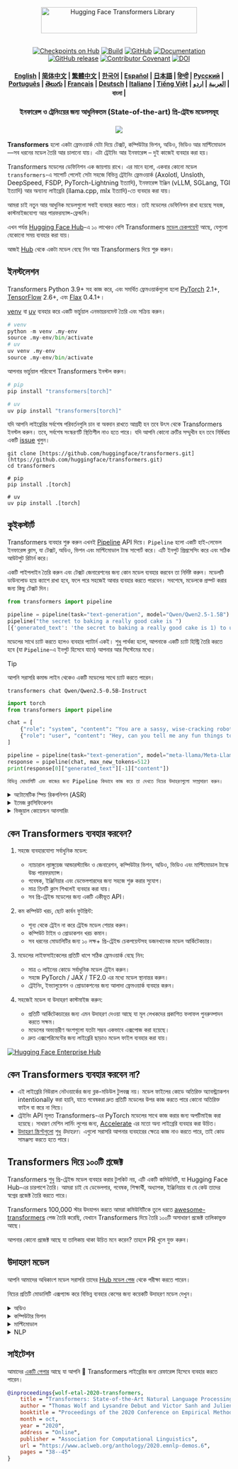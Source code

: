 <!---
Copyright 2020 The HuggingFace Team. All rights reserved.

Licensed under the Apache License, Version 2.0 (the "License");
you may not use this file except in compliance with the License.
You may obtain a copy of the License at

    http://www.apache.org/licenses/LICENSE-2.0

Unless required by applicable law or agreed to in writing, software
distributed under the License is distributed on an "AS IS" BASIS,
WITHOUT WARRANTIES OR CONDITIONS OF ANY KIND, either express or implied.
See the License for the specific language governing permissions and
limitations under the License.
-->

<p align="center">
  <picture>
    <source media="(prefers-color-scheme: dark)" srcset="https://huggingface.co/datasets/huggingface/documentation-images/raw/main/transformers-logo-dark.svg">
    <source media="(prefers-color-scheme: light)" srcset="https://huggingface.co/datasets/huggingface/documentation-images/raw/main/transformers-logo-light.svg">
    <img alt="Hugging Face Transformers Library" src="https://huggingface.co/datasets/huggingface/documentation-images/raw/main/transformers-logo-light.svg" width="352" height="59" style="max-width: 100%;">
  </picture>
  <br/>
  <br/>
</p>

<p align="center">
    <a href="https://huggingface.com/models"><img alt="Checkpoints on Hub" src="https://img.shields.io/endpoint?url=https://huggingface.co/api/shields/models&color=brightgreen"></a>
    <a href="https://circleci.com/gh/huggingface/transformers"><img alt="Build" src="https://img.shields.io/circleci/build/github/huggingface/transformers/main"></a>
    <a href="https://github.com/huggingface/transformers/blob/main/LICENSE"><img alt="GitHub" src="https://img.shields.io/github/license/huggingface/transformers.svg?color=blue"></a>
    <a href="https://huggingface.co/docs/transformers/index"><img alt="Documentation" src="https://img.shields.io/website/http/huggingface.co/docs/transformers/index.svg?down_color=red&down_message=offline&up_message=online"></a>
    <a href="https://github.com/huggingface/transformers/releases"><img alt="GitHub release" src="https://img.shields.io/github/release/huggingface/transformers.svg"></a>
    <a href="https://github.com/huggingface/transformers/blob/main/CODE_OF_CONDUCT.md"><img alt="Contributor Covenant" src="https://img.shields.io/badge/Contributor%20Covenant-v2.0%20adopted-ff69b4.svg"></a>
    <a href="https://zenodo.org/badge/latestdoi/155220641"><img src="https://zenodo.org/badge/155220641.svg" alt="DOI"></a>
</p>

<h4 align="center">
    <p>
        <a href="https://github.com/huggingface/transformers/blob/main/README.md">English</a> |
        <a href="https://github.com/huggingface/transformers/blob/main/i18n/README_zh-hans.md">简体中文</a> |
        <a href="https://github.com/huggingface/transformers/blob/main/i18n/README_zh-hant.md">繁體中文</a> |
        <a href="https://github.com/huggingface/transformers/blob/main/i18n/README_ko.md">한국어</a> |
        <a href="https://github.com/huggingface/transformers/blob/main/i18n/README_es.md">Español</a> |
        <a href="https://github.com/huggingface/transformers/blob/main/i18n/README_ja.md">日本語</a> |
        <a href="https://github.com/huggingface/transformers/blob/main/i18n/README_hd.md">हिन्दी</a> |
        <a href="https://github.com/huggingface/transformers/blob/main/i18n/README_ru.md">Русский</a> |
        <a href="https://github.com/huggingface/transformers/blob/main/i18n/README_pt-br.md">Português</a> |
        <a href="https://github.com/huggingface/transformers/blob/main/i18n/README_te.md">తెలుగు</a> |
        <a href="https://github.com/huggingface/transformers/blob/main/i18n/README_fr.md">Français</a> |
        <a href="https://github.com/huggingface/transformers/blob/main/i18n/README_de.md">Deutsch</a> |
        <a href="https://github.com/huggingface/transformers/blob/main/i18n/README_it.md">Italiano</a> |
        <a href="https://github.com/huggingface/transformers/blob/main/i18n/README_vi.md">Tiếng Việt</a> |
        <a href="https://github.com/huggingface/transformers/blob/main/i18n/README_ar.md">العربية</a> |
        <a href="https://github.com/huggingface/transformers/blob/main/i18n/README_ur.md">اردو</a> |
        <b>বাংলা</b> |
    </p>
</h4>

<h3 align="center">
    <p>ইনফারেন্স ও ট্রেনিংয়ের জন্য আধুনিকতম (State-of-the-art) প্রি-ট্রেইন্ড মডেলসমূহ</p>
</h3>

<h3 align="center">
    <img src="https://huggingface.co/datasets/huggingface/documentation-images/resolve/main/transformers/transformers_as_a_model_definition.png"/>
</h3>


**Transformers** হলো একটা ফ্রেমওয়ার্ক যেটা দিয়ে টেক্সট, কম্পিউটার ভিশন, অডিও, ভিডিও আর মাল্টিমোডাল—সব ধরনের মডেল তৈরি আর চালানো যায়। এটা ট্রেইনিং আর ইনফারেন্স – দুই কাজেই ব্যবহার করা হয়।

Transformers মডেলের ডেফিনিশন এক জায়গায় রাখে। এর মানে হলো, একবার কোনো মডেল `transformers`-এ সাপোর্ট পেলেই সেটা সহজে বিভিন্ন ট্রেইনিং ফ্রেমওয়ার্ক (Axolotl, Unsloth, DeepSpeed, FSDP, PyTorch-Lightning ইত্যাদি), ইনফারেন্স ইঞ্জিন (vLLM, SGLang, TGI ইত্যাদি) আর অন্যান্য লাইব্রেরি (llama.cpp, mlx ইত্যাদি)-তে ব্যবহার করা যায়।

আমরা চাই নতুন আর আধুনিক মডেলগুলো সবাই ব্যবহার করতে পারে। তাই মডেলের ডেফিনিশন রাখা হয়েছে সহজ, কাস্টমাইজযোগ্য আর পারফরম্যান্স-ফ্রেন্ডলি।

এখন পর্যন্ত [Hugging Face Hub](https://huggingface.com/models)-এ ১০ লাখেরও বেশি Transformers [মডেল চেকপয়েন্ট](https://huggingface.co/models?library=transformers&sort=trending) আছে, যেগুলো যেকোনো সময় ব্যবহার করা যায়।

আজই [Hub](https://huggingface.com/) থেকে একটা মডেল বেছে নিন আর Transformers দিয়ে শুরু করুন।


## ইনস্টলেশন

Transformers Python 3.9+ সহ কাজ করে, এবং সমর্থিত ফ্রেমওয়ার্কগুলো হলো [PyTorch](https://pytorch.org/get-started/locally/) 2.1+, [TensorFlow](https://www.tensorflow.org/install/pip) 2.6+, এবং [Flax](https://flax.readthedocs.io/en/latest/) 0.4.1+।

[venv](https://docs.python.org/3/library/venv.html) বা [uv](https://docs.astral.sh/uv/) ব্যবহার করে একটি ভার্চুয়াল এনভায়রনমেন্ট তৈরি এবং সক্রিয় করুন।

```py
# venv
python -m venv .my-env
source .my-env/bin/activate
# uv
uv venv .my-env
source .my-env/bin/activate
```
আপনার ভার্চুয়াল পরিবেশে Transformers ইনস্টল করুন।

```py
# pip
pip install "transformers[torch]"

# uv
uv pip install "transformers[torch]"
```
যদি আপনি লাইব্রেরির সর্বশেষ পরিবর্তনগুলি চান বা অবদান রাখতে আগ্রহী হন তবে উৎস থেকে Transformers ইনস্টল করুন। তবে, সর্বশেষ সংস্করণটি স্থিতিশীল নাও হতে পারে। যদি আপনি কোনো ত্রুটির সম্মুখীন হন তবে নির্দ্বিধায় একটি [issue](https://github.com/huggingface/transformers/issues) খুলুন।

```Shell
git clone [https://github.com/huggingface/transformers.git](https://github.com/huggingface/transformers.git)
cd transformers

# pip
pip install .[torch]

# uv
uv pip install .[torch]
```

## কুইকস্টার্ট

Transformers ব্যবহার শুরু করুন এখনই [Pipeline](https://huggingface.co/docs/transformers/pipeline_tutorial) API দিয়ে। `Pipeline` হলো একটি হাই-লেভেল ইনফারেন্স ক্লাস, যা টেক্সট, অডিও, ভিশন এবং মাল্টিমোডাল টাস্ক সাপোর্ট করে। এটি ইনপুট প্রিপ্রসেসিং করে এবং সঠিক আউটপুট রিটার্ন করে।

একটি পাইপলাইন তৈরি করুন এবং টেক্সট জেনারেশনের জন্য কোন মডেল ব্যবহার করবেন তা নির্দিষ্ট করুন। মডেলটি ডাউনলোড হয়ে ক্যাশে রাখা হবে, ফলে পরে সহজেই আবার ব্যবহার করতে পারবেন। সবশেষে, মডেলকে প্রম্পট করার জন্য কিছু টেক্সট দিন।


```py
from transformers import pipeline

pipeline = pipeline(task="text-generation", model="Qwen/Qwen2.5-1.5B")
pipeline("the secret to baking a really good cake is ")
[{'generated_text': 'the secret to baking a really good cake is 1) to use the right ingredients and 2) to follow the recipe exactly. the recipe for the cake is as follows: 1 cup of sugar, 1 cup of flour, 1 cup of milk, 1 cup of butter, 1 cup of eggs, 1 cup of chocolate chips. if you want to make 2 cakes, how much sugar do you need? To make 2 cakes, you will need 2 cups of sugar.'}]
```

মডেলের সাথে চ্যাট করতে হলেও ব্যবহার প্যাটার্ন একই। শুধু পার্থক্য হলো, আপনাকে একটি চ্যাট হিস্ট্রি তৈরি করতে হবে (যা `Pipeline`-এ ইনপুট হিসেবে যাবে) আপনার আর সিস্টেমের মধ্যে।

> [!TIP]
> আপনি সরাসরি কমান্ড লাইন থেকেও একটি মডেলের সাথে চ্যাট করতে পারেন।
> ```Shell
> transformers chat Qwen/Qwen2.5-0.5B-Instruct
> ```

```Python
import torch
from transformers import pipeline

chat = [
    {"role": "system", "content": "You are a sassy, wise-cracking robot as imagined by Hollywood circa 1986."},
    {"role": "user", "content": "Hey, can you tell me any fun things to do in New York?"}
]

pipeline = pipeline(task="text-generation", model="meta-llama/Meta-Llama-3-8B-Instruct", dtype=torch.bfloat16, device_map="auto")
response = pipeline(chat, max_new_tokens=512)
print(response[0]["generated_text"][-1]["content"])

বিভিন্ন মোডালিটি এবং কাজের জন্য Pipeline কিভাবে কাজ করে তা দেখতে নিচের উদাহরণগুলো সম্প্রসারণ করুন।
```

<details>
<summary>অটোমেটিক স্পিচ রিকগনিশন (ASR)</summary>

```Python
from transformers import pipeline

pipeline = pipeline(task="automatic-speech-recognition", model="openai/whisper-large-v3")
pipeline("[https://huggingface.co/datasets/Narsil/asr_dummy/resolve/main/mlk.flac](https://huggingface.co/datasets/Narsil/asr_dummy/resolve/main/mlk.flac)")
{'text': ' I have a dream that one day this nation will rise up and live out the true meaning of its creed.'}
```

</details>

<details>
<summary>ইমেজ ক্লাসিফিকেশন</summary>

<h3 align="center">
<a><img src="https://huggingface.co/datasets/Narsil/image_dummy/raw/main/parrots.png"></a>
</h3>

```py
from transformers import pipeline

pipeline = pipeline(task="image-classification", model="facebook/dinov2-small-imagenet1k-1-layer")
pipeline("[https://huggingface.co/datasets/Narsil/image_dummy/raw/main/parrots.png](https://huggingface.co/datasets/Narsil/image_dummy/raw/main/parrots.png)")
[{'label': 'macaw', 'score': 0.997848391532898},
 {'label': 'sulphur-crested cockatoo, Kakatoe galerita, Cacatua galerita',
  'score': 0.0016551691805943847},
 {'label': 'lorikeet', 'score': 0.00018523589824326336},
 {'label': 'African grey, African gray, Psittacus erithacus',
  'score': 7.85409429227002e-05},
 {'label': 'quail', 'score': 5.502637941390276e-05}]
 ```
</details>

<details>
<summary>ভিজুয়াল কোয়েশ্চন আনসারিং</summary>

<h3 align="center">
<a><img src="https://huggingface.co/datasets/huggingface/documentation-images/resolve/main/transformers/tasks/idefics-few-shot.jpg"></a>
</h3>

```py
from transformers import pipeline

pipeline = pipeline(task="visual-question-answering", model="Salesforce/blip-vqa-base")
pipeline(
    image="[https://huggingface.co/datasets/huggingface/documentation-images/resolve/main/transformers/tasks/idefics-few-shot.jpg](https://huggingface.co/datasets/huggingface/documentation-images/resolve/main/transformers/tasks/idefics-few-shot.jpg)",
    question="What is in the image?",
)
[{'answer': 'statue of liberty'}]
```
</details>

## কেন Transformers ব্যবহার করবেন?

1. সহজে ব্যবহারযোগ্য সর্বাধুনিক মডেল:

   * ন্যাচারাল ল্যাঙ্গুয়েজ আন্ডারস্ট্যান্ডিং ও জেনারেশন, কম্পিউটার ভিশন, অডিও, ভিডিও এবং মাল্টিমোডাল টাস্কে উচ্চ পারফরম্যান্স।
   * গবেষক, ইঞ্জিনিয়ার এবং ডেভেলপারদের জন্য সহজে শুরু করার সুযোগ।
   * মাত্র তিনটি ক্লাস শিখলেই ব্যবহার করা যায়।
   * সব প্রি-ট্রেইন্ড মডেলের জন্য একটি একীভূত API।

2. কম কম্পিউট খরচ, ছোট কার্বন ফুটপ্রিন্ট:

   * শূন্য থেকে ট্রেইন না করে ট্রেইন্ড মডেল শেয়ার করুন।
   * কম্পিউট টাইম ও প্রোডাকশন খরচ কমান।
   * সব ধরনের মোডালিটির জন্য ১০ লক্ষ+ প্রি-ট্রেইন্ড চেকপয়েন্টসহ ডজনখানেক মডেল আর্কিটেকচার।

3. মডেলের লাইফসাইকেলের প্রতিটি ধাপে সঠিক ফ্রেমওয়ার্ক বেছে নিন:

   * মাত্র ৩ লাইনের কোডে সর্বাধুনিক মডেল ট্রেইন করুন।
   * সহজে PyTorch / JAX / TF2.0 এর মধ্যে মডেল স্থানান্তর করুন।
   * ট্রেইনিং, ইভ্যালুয়েশন ও প্রোডাকশনের জন্য আলাদা ফ্রেমওয়ার্ক ব্যবহার করুন।

4. সহজেই মডেল বা উদাহরণ কাস্টমাইজ করুন:

   * প্রতিটি আর্কিটেকচারের জন্য এমন উদাহরণ দেওয়া আছে যা মূল লেখকদের প্রকাশিত ফলাফল পুনরুত্পাদন করতে সক্ষম।
   * মডেলের অভ্যন্তরীণ অংশগুলো যতটা সম্ভব একভাবে এক্সপোজ করা হয়েছে।
   * দ্রুত এক্সপেরিমেন্টের জন্য লাইব্রেরি ছাড়াও মডেল ফাইল ব্যবহার করা যায়।


<a target="_blank" href="https://huggingface.co/enterprise">
<img alt="Hugging Face Enterprise Hub" src="https://github.com/user-attachments/assets/247fb16d-d251-4583-96c4-d3d76dda4925">
</a><br>

## কেন Transformers ব্যবহার করবেন না?

* এই লাইব্রেরি নিউরাল নেটওয়ার্কের জন্য ব্লক-মডিউল টুলবক্স নয়। মডেল ফাইলের কোডে অতিরিক্ত অ্যাবস্ট্র্যাকশন intentionally করা হয়নি, যাতে গবেষকরা দ্রুত প্রতিটি মডেলের উপর কাজ করতে পারে কোনো অতিরিক্ত ফাইল বা স্তরে না গিয়ে।
* ট্রেইনিং API মূলত Transformers-এর PyTorch মডেলের সাথে কাজ করার জন্য অপটিমাইজ করা হয়েছে। সাধারণ মেশিন লার্নিং লুপের জন্য, [Accelerate](https://huggingface.co/docs/accelerate) এর মতো অন্য লাইব্রেরি ব্যবহার করা উচিত।
* [উদাহরণ স্ক্রিপ্টগুলো](https://github.com/huggingface/transformers/tree/main/examples) শুধু *উদাহরণ*। এগুলো সরাসরি আপনার ব্যবহারের ক্ষেত্রে কাজ নাও করতে পারে, তাই কোড সামঞ্জস্য করতে হতে পারে।

## Transformers দিয়ে ১০০টি প্রজেক্ট

Transformers শুধু প্রি-ট্রেইন্ড মডেল ব্যবহার করার টুলকিট নয়, এটি একটি কমিউনিটি, যা Hugging Face Hub-এর চারপাশে তৈরি। আমরা চাই যে ডেভেলপার, গবেষক, শিক্ষার্থী, অধ্যাপক, ইঞ্জিনিয়ার বা যে কেউ তাদের স্বপ্নের প্রজেক্ট তৈরি করতে পারে।

Transformers 100,000 স্টার উদযাপন করতে আমরা কমিউনিটিকে তুলে ধরতে [awesome-transformers](./awesome-transformers.md) পেজ তৈরি করেছি, যেখানে Transformers দিয়ে তৈরি ১০০টি অসাধারণ প্রজেক্ট তালিকাভুক্ত আছে।

আপনার কোনো প্রজেক্ট আছে যা তালিকায় থাকা উচিত মনে করেন? তাহলে PR খুলে যুক্ত করুন।

## উদাহরণ মডেল

আপনি আমাদের অধিকাংশ মডেল সরাসরি তাদের [Hub মডেল পেজ](https://huggingface.co/models) থেকে পরীক্ষা করতে পারেন।

নিচের প্রতিটি মোডালিটি এক্সপ্যান্ড করে বিভিন্ন ব্যবহার কেসের জন্য কয়েকটি উদাহরণ মডেল দেখুন।


<details>
<summary>অডিও</summary>

* [Whisper](https://huggingface.co/openai/whisper-large-v3-turbo) দিয়ে অডিও ক্লাসিফিকেশন
* [Moonshine](https://huggingface.co/UsefulSensors/moonshine) দিয়ে অটোমেটিক স্পিচ রিকগনিশন
* [Wav2Vec2](https://huggingface.co/superb/wav2vec2-base-superb-ks) দিয়ে কীওয়ার্ড স্পটিং
* [Moshi](https://huggingface.co/kyutai/moshiko-pytorch-bf16) দিয়ে স্পিচ-টু-স্পিচ জেনারেশন
* [MusicGen](https://huggingface.co/facebook/musicgen-large) দিয়ে টেক্সট-টু-অডিও
* [Bark](https://huggingface.co/suno/bark) দিয়ে টেক্সট-টু-স্পিচ


</details>

<details>
<summary>কম্পিউটার ভিশন</summary>

* [SAM](https://huggingface.co/facebook/sam-vit-base) দিয়ে স্বয়ংক্রিয় মাস্ক জেনারেশন
* [DepthPro](https://huggingface.co/apple/DepthPro-hf) দিয়ে গভীরতা অনুমান
* [DINO v2](https://huggingface.co/facebook/dinov2-base) দিয়ে চিত্র শ্রেণীকরণ
* [SuperPoint](https://huggingface.co/magic-leap-community/superpoint) দিয়ে কীপয়েন্ট সনাক্তকরণ
* [SuperGlue](https://huggingface.co/magic-leap-community/superglue_outdoor) দিয়ে কীপয়েন্ট ম্যাচিং
* [RT-DETRv2](https://huggingface.co/PekingU/rtdetr_v2_r50vd) দিয়ে অবজেক্ট সনাক্তকরণ
* [VitPose](https://huggingface.co/usyd-community/vitpose-base-simple) দিয়ে পোস অনুমান
* [OneFormer](https://huggingface.co/shi-labs/oneformer_ade20k_swin_large) দিয়ে ইউনিভার্সাল সেগমেন্টেশন
* [VideoMAE](https://huggingface.co/MCG-NJU/videomae-large) দিয়ে ভিডিও শ্রেণীকরণ


</details>

<details>
<summary>মাল্টিমোডাল</summary>

* [Qwen2-Audio](https://huggingface.co/Qwen/Qwen2-Audio-7B) দিয়ে অডিও বা টেক্সট থেকে টেক্সট জেনারেশন
* [LayoutLMv3](https://huggingface.co/microsoft/layoutlmv3-base) দিয়ে ডকুমেন্ট প্রশ্নোত্তর
* [Qwen-VL](https://huggingface.co/Qwen/Qwen2.5-VL-3B-Instruct) দিয়ে ইমেজ বা টেক্সট থেকে টেক্সট জেনারেশন
* [BLIP-2](https://huggingface.co/Salesforce/blip2-opt-2.7b) দিয়ে ইমেজ ক্যাপশনিং
* [GOT-OCR2](https://huggingface.co/stepfun-ai/GOT-OCR-2.0-hf) দিয়ে OCR-ভিত্তিক ডকুমেন্ট আন্ডারস্ট্যান্ডিং
* [TAPAS](https://huggingface.co/google/tapas-base) দিয়ে টেবিল প্রশ্নোত্তর
* [Emu3](https://huggingface.co/BAAI/Emu3-Gen) দিয়ে ইউনিফাইড মাল্টিমোডাল আন্ডারস্ট্যান্ডিং এবং জেনারেশন
* [Llava-OneVision](https://huggingface.co/llava-hf/llava-onevision-qwen2-0.5b-ov-hf) দিয়ে ভিশন থেকে টেক্সট
* [Llava](https://huggingface.co/llava-hf/llava-1.5-7b-hf) দিয়ে ভিজুয়াল কোয়েশ্চন আনসারিং
* [Kosmos-2](https://huggingface.co/microsoft/kosmos-2-patch14-224) দিয়ে ভিজুয়াল রেফারিং এক্সপ্রেশন সেগমেন্টেশন


</details>

<details>
<summary>NLP</summary>

* [ModernBERT](https://huggingface.co/answerdotai/ModernBERT-base) দিয়ে মাস্কড ওয়ার্ড কমপ্লিশন
* [Gemma](https://huggingface.co/google/gemma-2-2b) দিয়ে নাম্বড এন্টিটি রিকগনিশন
* [Mixtral](https://huggingface.co/mistralai/Mixtral-8x7B-v0.1) দিয়ে প্রশ্নোত্তর
* [BART](https://huggingface.co/facebook/bart-large-cnn) দিয়ে সারসংক্ষেপ (Summarization)
* [T5](https://huggingface.co/google-t5/t5-base) দিয়ে অনুবাদ
* [Llama](https://huggingface.co/meta-llama/Llama-3.2-1B) দিয়ে টেক্সট জেনারেশন
* [Qwen](https://huggingface.co/Qwen/Qwen2.5-0.5B) দিয়ে টেক্সট ক্লাসিফিকেশন

</details>

## সাইটেশন
আমাদের [একটি পেপার](https://www.aclweb.org/anthology/2020.emnlp-demos.6/) আছে যা আপনি 🤗 Transformers লাইব্রেরির জন্য রেফারেন্স হিসেবে ব্যবহার করতে পারেন।

```bibtex
@inproceedings{wolf-etal-2020-transformers,
    title = "Transformers: State-of-the-Art Natural Language Processing",
    author = "Thomas Wolf and Lysandre Debut and Victor Sanh and Julien Chaumond and Clement Delangue and Anthony Moi and Pierric Cistac and Tim Rault and Rémi Louf and Morgan Funtowicz and Joe Davison and Sam Shleifer and Patrick von Platen and Clara Ma and Yacine Jernite and Julien Plu and Canwen Xu and Teven Le Scao and Sylvain Gugger and Mariama Drame and Quentin Lhoest and Alexander M. Rush",
    booktitle = "Proceedings of the 2020 Conference on Empirical Methods in Natural Language Processing: System Demonstrations",
    month = oct,
    year = "2020",
    address = "Online",
    publisher = "Association for Computational Linguistics",
    url = "https://www.aclweb.org/anthology/2020.emnlp-demos.6",
    pages = "38--45"
}
```